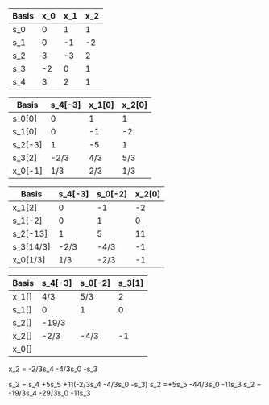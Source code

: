 | Basis | x_0 | x_1 | x_2 |
| ----- | --- | --- | --- |
| s_0   | 0   | 1   | 1   |
| s_1   | 0   | -1  | -2  |
| s_2   | 3   | -3  | 2   |
| s_3   | -2  | 0   | 1   |
| s_4   | 3   | 2   | 1   |

| Basis   | s_4[-3] | x_1[0] | x_2[0] |
| ------- | ------- | ------ | ------ |
| s_0[0]  | 0       | 1      | 1      |
| s_1[0]  | 0       | -1     | -2     |
| s_2[-3] | 1       | -5     | 1      |
| s_3[2]  | -2/3    | 4/3    | 5/3    |
| x_0[-1] | 1/3     | 2/3    | 1/3    |

| Basis     | s_4[-3] | s_0[-2] | x_2[0] |
| --------- | ------- | ------- | ------ |
| x_1[2]    | 0       | -1      | -2     |
| s_1[-2]   | 0       | 1       | 0      |
| s_2[-13]  | 1       | 5       | 11     |
| s_3[14/3] | -2/3    | -4/3    | -1     |
| x_0[1/3]  | 1/3     | -2/3    | -1     |

| Basis | s_4[-3] | s_0[-2] | s_3[1] |
| ----- | ------- | ------- | ------ |
| x_1[] | 4/3     | 5/3     | 2      |
| s_1[] | 0       | 1       | 0      |
| s_2[] | -19/3   |         |        |
| x_2[] | -2/3    | -4/3    | -1     |
| x_0[] |         |         |        |

x_2 = -2/3s_4 -4/3s_0 -s_3

s_2 = s_4 +5s_5 +11(-2/3s_4 -4/3s_0 -s_3)
s_2 =+5s_5 -44/3s_0 -11s_3
s_2 = -19/3s_4 -29/3s_0 -11s_3